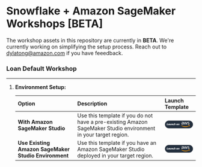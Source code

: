 # Snowflake + Amazon SageMaker Workshops [BETA]

The workshop assets in this repository are currently in **BETA**. We're currently working on simplifying the setup process. Reach out to dylatong@amazon.com if you have feeedback.


### Loan Default Workshop
----

1. **Environment Setup:**

    | Option | Description | Launch Template |
    |--------|-------------|-----------------|
    | **With Amazon SageMaker Studio** | Use this template if you do not have a pre-existing Amazon SageMaker Studio environment in your target region. | <a href="https://console.aws.amazon.com/cloudformation/home?region=region#/stacks/new?stackName=kernel-builder&templateURL=https://dtong-public-fileshare.s3.us-west-2.amazonaws.com/snowflake-sagemaker-workshop/src/deploy/cf/workshop-setup-w-studio.yml">![With Amazon SageMaker Studio](/images/deploy-to-aws.png)</a> |
    | **Use Existing Amazon SageMaker Studio Environment** | Use this template if you have an Amazon SageMaker Studio deployed in your target region. | <a href="https://console.aws.amazon.com/cloudformation/home?region=region#/stacks/new?stackName=kernel-builder&templateURL=https://dtong-public-fileshare.s3.us-west-2.amazonaws.com/snowflake-sagemaker-workshop/src/deploy/cf/workshop-setup-no-studio.yml">![Existing SageMaker Studio Environment](/images/deploy-to-aws.png)</a> |
